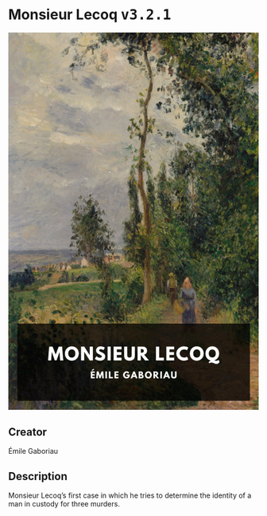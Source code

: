 
# Monsieur Lecoq <kbd>v3.2.1</kbd>

<center>
  <img src="./cover-1024.jpg"/>
</center>

## Creator
Émile Gaboriau

## Description
Monsieur Lecoq’s first case in which he tries to determine the identity of a man in custody for three murders.
